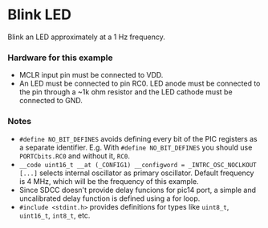 Blink LED
=========

Blink an LED approximately at a 1 Hz frequency.

### Hardware for this example
 - MCLR input pin must be connected to VDD.
 - An LED must be connected to pin RC0. LED anode must be connected to the pin through a ~1k ohm resistor and the LED cathode must be connected to GND.

### Notes
 - `#define NO_BIT_DEFINES` avoids defining every bit of the PIC registers as a separate identifier. E.g. With `#define NO_BIT_DEFINES` you should use `PORTCbits.RC0` and without it, `RC0`.
 - `__code uint16_t __at (_CONFIG1) __configword = _INTRC_OSC_NOCLKOUT [...]` selects internal oscillator as primary oscillator. Default frequency is 4 MHz, which will be the frequency of this example.
 - Since SDCC doesn't provide delay funcions for pic14 port, a simple and uncalibrated delay function is defined using a for loop.
 - `#include <stdint.h>` provides definitions for types like `uint8_t`, `uint16_t`, `int8_t`, etc.
